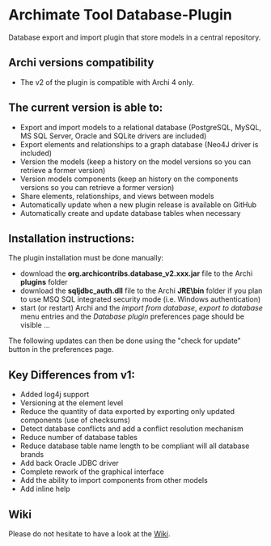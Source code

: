 # Archimate Tool Database-Plugin
Database export and import plugin that store models in a central repository.

## Archi versions compatibility
* The v2 of the plugin is compatible with Archi 4 only.

## The current version is able to:
* Export and import models to a relational database (PostgreSQL, MySQL, MS SQL Server, Oracle and SQLite drivers are included)
* Export elements and relationships to a graph database (Neo4J driver is included)
* Version the models (keep a history on the model versions so you can retrieve a former version)
* Version models components (keep an history on the components versions so you can retrieve a former version)
* Share elements, relationships, and views between models
* Automatically update when a new plugin release is available on GitHub
* Automatically create and update database tables when necessary

## Installation instructions:
The plugin installation must be done manually:
* download the **org.archicontribs.database_v2.xxx.jar** file to the Archi **plugins** folder
* download the **sqljdbc_auth.dll** file to the Archi **JRE\bin** folder if you plan to use MSQ SQL integrated security mode (i.e. Windows authentication)
* start (or restart) Archi and the *import from database*, *export to database* menu entries and the *Database plugin* preferences page should be visible ...

The following updates can then be done using the "check for update" button in the preferences page.

## Key Differences from v1:
* Added log4j support
* Versioning at the element level
* Reduce the quantity of data exported by exporting only updated components (use of checksums)
* Detect database conflicts and add a conflict resolution mechanism
* Reduce number of database tables
* Reduce database table name length to be compliant will all database brands
* Add back Oracle JDBC driver
* Complete rework of the graphical interface
* Add the ability to import components from other models
* Add inline help

## Wiki
Please do not hesitate to have a look at the [Wiki](https://github.com/archi-contribs/database-plugin/wiki).